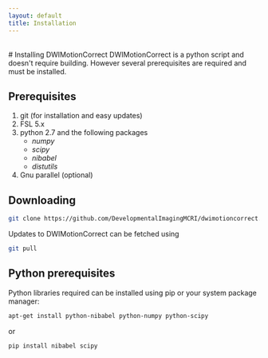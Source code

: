 ```yaml
---
layout: default
title: Installation
---
```

<br>
<section class="content">
# Installing DWIMotionCorrect
DWIMotionCorrect is a python script and doesn't require building. However
several prerequisites are required and must be installed.

## Prerequisites

1. git (for installation and easy updates)
1. FSL 5.x
1. python 2.7 and the following packages
	* _numpy_
	* _scipy_
	* _nibabel_
	* _distutils_
1. Gnu parallel (optional)

## Downloading

```bash
git clone https://github.com/DevelopmentalImagingMCRI/dwimotioncorrect.git
```

Updates to DWIMotionCorrect can be fetched using

``` bash
git pull
```

## Python prerequisites
Python libraries required can be installed using pip or your system package manager:

``` bash
apt-get install python-nibabel python-numpy python-scipy
```

or

``` bash
pip install nibabel scipy
```


